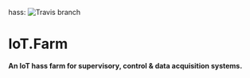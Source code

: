 hass: ![Travis branch](https://api.travis-ci.org/josemotta/IoT.Hass.Farm.svg?branch=master)

# IoT.Farm

**An IoT hass farm for supervisory, control & data acquisition systems.**
